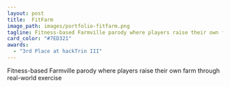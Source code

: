 ```yaml
---
layout: post
title:  FitFarm
image_path: images/portfolio-fitfarm.png
tagline: Fitness-based Farmville parody where players raise their own farm through real-world exercise
card_color: "#7ED321"
awards:
  - "3rd Place at hackTrin III"
---
```


Fitness-based Farmville parody where players raise their own farm through real-world exercise
